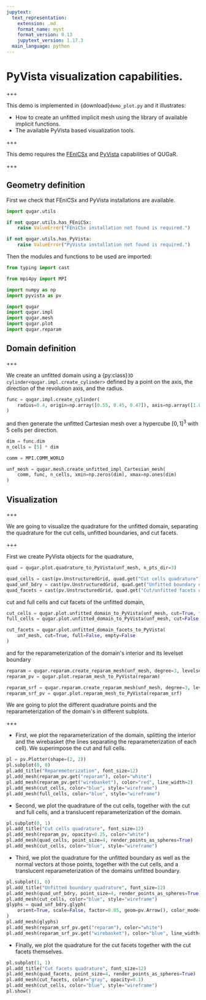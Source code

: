 ```yaml
---
jupytext:
  text_representation:
    extension: .md
    format_name: myst
    format_version: 0.13
    jupytext_version: 1.17.3
  main_language: python
---
```


# PyVista visualization capabilities.

+++


This demo is implemented in {download}`demo_plot.py` and it
illustrates:

- How to create an unfitted implicit mesh using the library of available implicit functions.
- The available PyVista based visualization tools.

+++

This demo requires the [FEniCSx](https://fenicsproject.org) and [PyVista](https://pyvista.org)
capabilities of QUGaR.

+++

## Geometry definition

First we check that FEniCSx and PyVista installations are available.

```python
import qugar.utils

if not qugar.utils.has_FEniCSx:
    raise ValueError("FEniCSx installation not found is required.")

if not qugar.utils.has_PyVista:
    raise ValueError("PyVista installation not found is required.")
```

Then the modules and functions to be used are imported:

```python
from typing import cast

from mpi4py import MPI

import numpy as np
import pyvista as pv

import qugar
import qugar.impl
import qugar.mesh
import qugar.plot
import qugar.reparam
```

## Domain definition

+++

We create an unfitted domain using a {py:class}`3D cylinder<qugar.impl.create_cylinder>`
defined by a point on the axis, the direction of the revolution axis, and the radius.

```python
func = qugar.impl.create_cylinder(
    radius=0.4, origin=np.array([0.55, 0.45, 0.47]), axis=np.array([1.0, 0.9, -0.95]), use_bzr=True
)
```

and then generate the unfitted Cartesian mesh over a hypercube $[0,1]^3$
with 5 cells per direction.

```python
dim = func.dim
n_cells = [5] * dim

comm = MPI.COMM_WORLD

unf_mesh = qugar.mesh.create_unfitted_impl_Cartesian_mesh(
    comm, func, n_cells, xmin=np.zeros(dim), xmax=np.ones(dim)
)
```

## Visualization

+++

We are going to visualize the quadrature for the unfitted domain, separating the
quadrature for the cut cells, unfitted boundaries, and cut facets.

+++

First we create PyVista objects for the quadrature,

```python
quad = qugar.plot.quadrature_to_PyVista(unf_mesh, n_pts_dir=3)

quad_cells = cast(pv.UnstructuredGrid, quad.get("Cut cells quadrature"))
quad_unf_bdry = cast(pv.UnstructuredGrid, quad.get("Unfitted boundary quadrature"))
quad_facets = cast(pv.UnstructuredGrid, quad.get("Cut/unfitted facets quadrature"))
```

cut and full cells and cut facets of the unfitted domain,

```python
cut_cells = qugar.plot.unfitted_domain_to_PyVista(unf_mesh, cut=True, full=False, empty=False)
full_cells = qugar.plot.unfitted_domain_to_PyVista(unf_mesh, cut=False, full=True, empty=False)

cut_facets = qugar.plot.unfitted_domain_facets_to_PyVista(
    unf_mesh, cut=True, full=False, empty=False
)
```

and for the reparameterization of the domain's interior and its levelset boundary

```python
reparam = qugar.reparam.create_reparam_mesh(unf_mesh, degree=3, levelset=False)
reparam_pv = qugar.plot.reparam_mesh_to_PyVista(reparam)

reparam_srf = qugar.reparam.create_reparam_mesh(unf_mesh, degree=3, levelset=True)
reparam_srf_pv = qugar.plot.reparam_mesh_to_PyVista(reparam_srf)
```

We are going to plot the different quadrature points and the reparameterization of the domain's
in different subplots.

+++

- First, we plot the reparameterization of the domain, splitting the interior and the
wirebasket (the lines separating the reparameterization of each cell).
We superimpose the cut and full cells.

```python
pl = pv.Plotter(shape=(2, 2))
pl.subplot(0, 0)
pl.add_title("Reparemeterization", font_size=12)
pl.add_mesh(reparam_pv.get("reparam"), color="white")
pl.add_mesh(reparam_pv.get("wirebasket"), color="red", line_width=2)
pl.add_mesh(cut_cells, color="blue", style="wireframe")
pl.add_mesh(full_cells, color="blue", style="wireframe")
```

- Second, we plot the quadrature of the cut cells, together with the
cut and full cells, and a translucent reparameterization of the domain.

```python
pl.subplot(0, 1)
pl.add_title("Cut cells quadrature", font_size=12)
pl.add_mesh(reparam_pv, opacity=0.25, color="white")
pl.add_mesh(quad_cells, point_size=4, render_points_as_spheres=True)
pl.add_mesh(cut_cells, color="blue", style="wireframe")
```

- Third, we plot the quadrature for the unfitted boundary as well
as the normal vectors at those points, together with the
cut cells, and a translucent reparameterization of the domains unfitted boundary.

```python
pl.subplot(1, 0)
pl.add_title("Unfitted boundary quadrature", font_size=12)
pl.add_mesh(quad_unf_bdry, point_size=4, render_points_as_spheres=True)
pl.add_mesh(cut_cells, color="blue", style="wireframe")
glyphs = quad_unf_bdry.glyph(
    orient=True, scale=False, factor=0.05, geom=pv.Arrow(), color_mode="scalar"
)
pl.add_mesh(glyphs)
pl.add_mesh(reparam_srf_pv.get("reparam"), color="white")
pl.add_mesh(reparam_srf_pv.get("wirebasket"), color="blue", line_width=2)
```

- Finally, we plot the quadrature for the cut facets together with the
cut facets themselves.

```python
pl.subplot(1, 1)
pl.add_title("Cut facets quadrature", font_size=12)
pl.add_mesh(quad_facets, point_size=4, render_points_as_spheres=True)
pl.add_mesh(cut_facets, color="gray", opacity=0.1)
pl.add_mesh(cut_cells, color="blue", style="wireframe")
pl.show()
```
